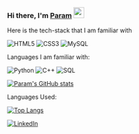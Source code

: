 ### Hi there, I'm [Param](https://www.linkedin.com/in/paramjangale) <img src="https://media.giphy.com/media/hvRJCLFzcasrR4ia7z/giphy.gif" width="25px">

Here is the tech-stack that I am familiar with

<img alt="HTML5" src="https://img.shields.io/badge/html5-%23E34F26.svg?style=for-the-badge&logo=html5&logoColor=white"/> <img alt="CSS3" src="https://img.shields.io/badge/css3-%231572B6.svg?style=for-the-badge&logo=css3&logoColor=white"/> ![MySQL](https://img.shields.io/badge/mysql-%2300f.svg?style=for-the-badge&logo=mysql&logoColor=white)

Languages I am familiar with:

<img alt="Python" src="https://img.shields.io/badge/python-%2314354C.svg?style=for-the-badge&logo=python&logoColor=white"/> <img alt="C++" src="https://img.shields.io/badge/C++-%2314354C.svg?style=for-the-badge&logo=cpp&logoColor=white"/> <img alt="SQL" src="https://img.shields.io/badge/SQL-%2314354C.svg?style=for-the-badge&logo=sql&logoColor=white"/>




[![Param's GitHub stats](https://github-readme-stats.vercel.app/api?username=moonlight-blue&count_private=true&show_icons=true&theme=radical)](https://www.linkedin.com/in/paramjangale/)

Languages Used:

[![Top Langs](https://github-readme-stats.vercel.app/api/top-langs/?username=moonlight-blue&theme=radical)](https://www.linkedin.com/in/paramjangale/)


[![LinkedIn](https://img.shields.io/badge/linkedin-%230077B5.svg?style=for-the-badge&logo=linkedin&logoColor=white)](https://www.linkedin.com/in/paramjangale/)
